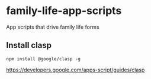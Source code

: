 # family-life-app-scripts
App scripts that drive family life forms

## Install clasp

`npm install @google/clasp -g`

https://developers.google.com/apps-script/guides/clasp

